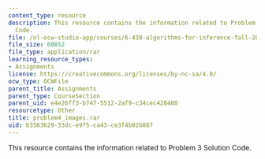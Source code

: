 ```yaml
---
content_type: resource
description: This resource contains the information related to Problem 3 Solution
  Code.
file: /ol-ocw-studio-app/courses/6-438-algorithms-for-inference-fall-2014/b356362933dce9f5ca43ce3f4b02b887_problem4_images.rar
file_size: 60852
file_type: application/rar
learning_resource_types:
- Assignments
license: https://creativecommons.org/licenses/by-nc-sa/4.0/
ocw_type: OCWFile
parent_title: Assignments
parent_type: CourseSection
parent_uid: e4e26ff3-b747-5512-2af9-c34cec428488
resourcetype: Other
title: problem4_images.rar
uid: b3563629-33dc-e9f5-ca43-ce3f4b02b887
---
```

This resource contains the information related to Problem 3 Solution Code.